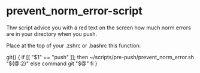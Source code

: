 # prevent_norm_error-script

Thw script advice you with a red text on the screen how much norm errors are in your directory when you push.

Place at the top of your .zshrc or .bashrc this function:

git() {
  if [[ "$1" == "push" ]]; then
    ~/scripts/pre-push/prevent_norm_error.sh "${@:2}"
  else
    command git "$@"
  fi
}
